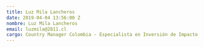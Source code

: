 ```yaml
---
title: Luz Mila Lancheros
date: 2019-04-04 13:56:00 Z
nombre: Luz Mila Lancheros
email: luzmila@2811.cl
cargo: Country Manager Colombia - Especialista en Inversión de Impacto
---
```


